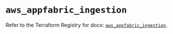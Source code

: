 # `aws_appfabric_ingestion`

Refer to the Terraform Registry for docs: [`aws_appfabric_ingestion`](https://registry.terraform.io/providers/hashicorp/aws/5.75.1/docs/resources/appfabric_ingestion).
